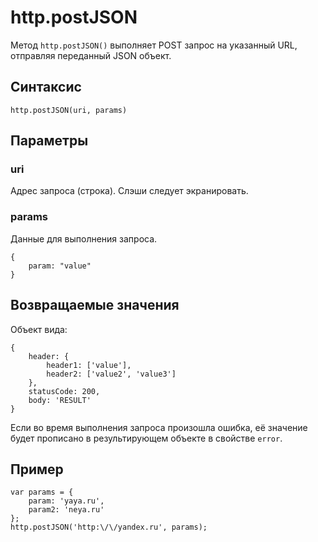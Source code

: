 # http.postJSON

Метод `http.postJSON()` выполняет POST запрос на указанный URL, отправляя переданный JSON объект.

## Синтаксис

```
http.postJSON(uri, params)
```

## Параметры

### uri
Адрес запроса (строка). Слэши следует экранировать.

### params
Данные для выполнения запроса. 

```
{
    param: "value"
}
```

## Возвращаемые значения

Объект вида:

```
{
    header: {
        header1: ['value'],
        header2: ['value2', 'value3']
    },
    statusCode: 200,
    body: 'RESULT'
}
```

Если во время выполнения запроса произошла ошибка, её значение будет прописано в результирующем объекте в свойстве `error`.

## Пример  

```
var params = {
    param: 'yaya.ru',
    param2: 'neya.ru'
};
http.postJSON('http:\/\/yandex.ru', params);
```

